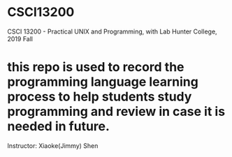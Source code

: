 # CSCI13200
CSCI 13200 - Practical UNIX and Programming, with Lab Hunter College, 2019 Fall

# this repo is used to record the programming language learning process to help students study programming and review in case it is needed in future.

Instructor:
Xiaoke(Jimmy) Shen
